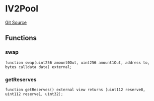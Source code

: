 # IV2Pool
[Git Source](https://github.com/zammdefi/zRouter/blob/15c5fb7442065a88b0c255094f10ebd47b711ccb/src/zRouter.sol)


## Functions
### swap


```solidity
function swap(uint256 amount0Out, uint256 amount1Out, address to, bytes calldata data) external;
```

### getReserves


```solidity
function getReserves() external view returns (uint112 reserve0, uint112 reserve1, uint32);
```


